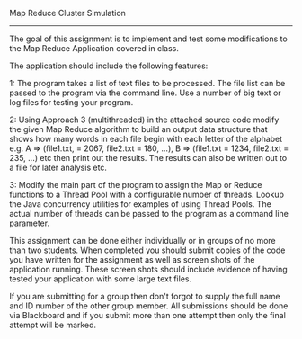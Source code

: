 Map Reduce Cluster Simulation

----------------------------------------------------

The goal of this assignment is to implement and test some modifications to the Map Reduce Application covered in class.

The application should include the following features:

1: The program takes a list of text files to be processed. The file list can be passed to the program via the command line. Use a number of big text or log files for testing your program.

2: Using Approach 3 (multithreaded) in the attached source code modify the given Map Reduce algorithm to build an output data structure that shows how many words in each file begin with each letter of the alphabet e.g. A => (file1.txt, = 2067, file2.txt = 180, ...), B => (file1.txt = 1234, file2.txt = 235, ...) etc then print out the results. The results can also be written out to a file for later analysis etc.

3: Modify the main part of the program to assign the Map or Reduce functions to a Thread Pool with a configurable number of threads. Lookup the Java concurrency utilities for examples of using Thread Pools. The actual number of threads can be passed to the program as a command line parameter.

This assignment can be done either individually or in groups of no more than two students. When completed you should submit copies of the code you have written for the assignment as well as screen shots of the application running. These screen shots should include evidence of having tested your application with some large text files.

If you are submitting for a group then don't forgot to supply the full name and ID number of the other group member. All submissions should be done via Blackboard and if you submit more than one attempt then only the final attempt will be marked.
